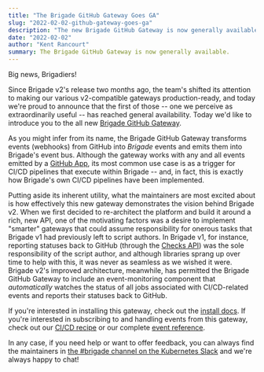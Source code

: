 ```yaml
---
title: "The Brigade GitHub Gateway Goes GA"
slug: "2022-02-02-github-gateway-goes-ga"
description: "The new Brigade GitHub Gateway is now generally available"
date: "2022-02-02"
author: "Kent Rancourt"
summary: The Brigade GitHub Gateway is now generally available.
---
```


Big news, Brigadiers!

Since Brigade v2's release two months ago, the team's shifted its attention to
making our various v2-compatible gateways production-ready, and today we're
proud to announce that the first of those -- one we perceive as extraordinarily
useful -- has reached general availability. Today we'd like to introduce you
to the all new
[Brigade GitHub Gateway](https://github.com/brigadecore/brigade-github-gateway).

As you might infer from its name, the Brigade GitHub Gateway transforms events
(webhooks) from GitHub into _Brigade_ events and emits them into Brigade's event
bus. Although the gateway works with any and all events emitted by a
[GitHub App](https://docs.github.com/en/developers/apps), its most common use
case is as a trigger for CI/CD pipelines that execute within Brigade -- and, in
fact, this is exactly how Brigade's own CI/CD pipelines have been implemented.

Putting aside its inherent utility, what the maintainers are most excited about
is how effectively this new gateway demonstrates the vision behind Brigade v2.
When we first decided to re-architect the platform and build it around a rich,
new API, one of the motivating factors was a desire to implement "smarter"
gateways that could assume responsibility for onerous tasks that Brigade v1 had
previously left to script authors. In Brigade v1, for instance, reporting
statuses back to GitHub (through the
[Checks API](https://docs.github.com/en/rest/reference/checks)) was the
sole responsibility of the script author, and although libraries sprang up over
time to help with this, it was never as seamless as we wished it were. Brigade
v2's improved architecture, meanwhile, has permitted the Brigade GitHub Gateway
to include an event-monitoring component that _automatically_ watches the status
of all jobs associated with CI/CD-related events and reports their statuses back
to GitHub.

If you're interested in installing this gateway, check out the
[install docs](https://github.com/brigadecore/brigade-github-gateway/blob/main/docs/INSTALLATION.md).
If you're interested in subscribing to and handling events from this gateway,
check out our 
[CI/CD recipe](https://github.com/brigadecore/brigade-github-gateway/blob/main/docs/CI_CD.md#cicd-recipe)
or our complete 
[event reference](https://github.com/brigadecore/brigade-github-gateway/blob/main/docs/EVENT_REFERENCE.md).

In any case, if you need help or want to offer feedback, you can always find the
maintainers in
[the #brigade channel on the Kubernetes Slack](https://slack.brigade.sh) and
we're always happy to chat!
